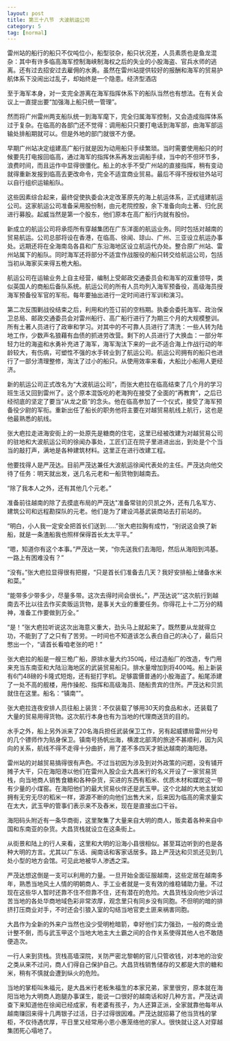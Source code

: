 ```yaml
---
layout: post
title: 第三十八节　大波航运公司
category: 5
tag: [normal]
---
```


雷州站的船行的船只不仅吨位小，船型驳杂，船只状况差，人员素质也是鱼龙混杂：其中有许多临高海军控制海峡制海权之后的失业的小股海盗、官兵水师的逃离。还有过去招安过去雇佣的水勇。虽然在雷州站提供较好的报酬和海军的贸易护航体系下没闹出过乱子，却始终是一个隐患。经济型酒店

至于海军本身，对一支完全游离在海军指挥休系下的船队当然也有想法。在有关会议上一直提出要“加强海上船只统一管理”。

然而将广州雷州两支船队统一到海军麾下，完全归属海军控制，又会造成指挥体系过于复杂。在临高的各部门还不觉得：调用船只只要打电话到海军部，由海军部运输处排船期就可以。但是外地的部门就很不方便。

早期广州站决定组建高广船行就是因为动用船只手续繁琐。当时需要使用船只的时候要先打电报回临高，通过海军的指挥休系再发出调船手续，当中的不但环节多，浪费时间，而且运作中显得很僵化。船上的水手不受广州站的直接指挥，稍有变动就得重新发报到临高去更改命令，完全不适宜商业贸易。最后不得不授权驻外站可以自行组织运输船队。

这些因素综合起来，最终促使执委会决定改革原先的海上航运体系，正式组建航运公司。这家航运公司准备采用股份制，由元老院控股，余下准备向向土著、归化民进行募股。起威当然是第一个股东，他们原本在高广船行内就有股份。

新成立的航运公司将承揽所有穿越集团在广东洋面的航运业务。同时包括对越南的贸易航运。公司总部将设在香港，在临高、徐闻、琼山、广州、三亚设立航运办事处。远期还将在全海南岛各县和广东沿海地区设立航运代办处。整合原广州站、雷州站属下的船队。同时海军还将部分不适宜作战服役的船只转交给航运公司，包括当初从海家买来得五桅大船。

航运公司在运输业务上自主经营，编制上受邮政交通委员会和海军的双重领导，类似英国人的商船后备队系统。航运公司的所有人员均列入海军预备役，高级海员授海军预备役军官的军衔。每年要抽出进行一定时间进行军训和演习。

第二次反围剿战役结束之后，利用和约签订前的空档期。执委会委托海军、政治保卫总局、邮政交通委员会对雷州船行、高广船行进行了为期三个月的大规模整训。所有土著人员进行了政审和学习。对其中的不可靠人员进行了清洗：一些人转为陆地工作，少数声名狼藉有血债的抓进劳改营。剩下的人员进行了大换血：一部分年轻力壮的海盗和水勇补充进了海军，海军淘汰下来的一此不适合海上作战行动的年龄较大，有伤病，可塑性不强的水手转业到了航运公司。航运公司拥有的船只也进行了一部分清理整修，淘汰了过小的船只。从使用效率来看，大船比小船用人更经济。

新的航运公司正式改名为“大波航运公司”，而张大疤拉在临高结束了几个月的学习班生活又回到雷州了。这个原本混饭吃的老海狗在接受了全面的“再教育”，之后已经彻底的坚定了要当“从龙之臣”的念头。他在临高参加了一个仪式，接受了海军预备役少尉的军衔。重新出任了船长的职务他将主要在对越贸易航线上航行，这也是他最熟悉的航线。

张大疤拉走进海安街上的一处原先是糖商的住宅，这里已经被改建为对越贸易公司的驻地和大波航运公司的徐闻办事处，工匠们正在院子里进进出出，到处是个个当当的敲打声，满地是各种建筑材料。这里正在进行改建工程。

他要找得人是严茂达。目前严茂达兼任大波航运徐闻代表处的主任。严茂达向他交待了任务：明天就出发，送几名元老和一船货物到越南去。

“除了我本人之外，还有其他几个元老。”

准备前往越南的除了去摸底布局的严茂达"准备常驻的贝凯之外，还有几名军方、建筑公司和远程勘探队的元老。他们是为了建设鸿基武装商站去打前站的。

“明白，小人我一定安全把首长们送到……”张大疤拉胸有成竹，“别说这会换了新船，就是一条渣船我也照样保得首长太太平平。”

“嗯，知道你有这个本事。”严茂达一笑，“你先送我们去海阳，然后从海阳到鸿基。一路上有困难没有？”

“没有。”张大疤拉显得很有把握，“只是首长们准备去几天？我好安排船上储备水米和菜。”

“能带多少带多少，尽量多带。这次去得时间会很长。”，严茂达说”“这次航行到越南去不比以往去作买卖贩运货物，是事关大业的重要任务。你得花上十二万分的精神，准备工作要做到万全。”

“是！”张大疤拉听说这次出海意义重大，劲头马上就起来了。既然要从龙就得立功，不能到了了之只有了苦劳。一时间也不知道该怎么表白自己的决心了，最后只憋出一个，“请首长看咱老张的吧！”

张大疤拉的船是一艘三桅广船，原排水量大约350吨，经过造船厂的改造，专门用来充当东南亚和大陆沿海地区的武装贸易船只。排水量增加到将400吨。船上新装有6门48磅的卡隆式短炮，还有挺打字机。足够震慑普通的小股海盗了。船尾添建了一处不高的舰楼，用作操舵、指挥和高级海员、随船贵宾的住所。严茂达和贝凯就住在这里。船名：“镇南””。

张大疤拉连夜安排人员往船上装货：不仅装载了够用30天的食品和水，还装载了大量的贸易用得货物。这次航行本身也有为当地的代理商送货的目的。

水手之外，船上另外派来了20名海兵担任武装保卫工作，另有起威镖局雷州分号的几个镖师作为贴身保卫。镇南号扬帆出海，横渡北部湾的旅途不甚顺利，因为风向的关系，航线不得不走得十分曲折，用了差不多四天才抵达越南的海阳港。

雷州站的对越贸易搞得很有声色。不过当初因为涉及到对外政策的问题，没有铺开摊子大干，只在海阳港以他们在雷州入股企业大昌米行的名义开设了一家贸易货栈，向当地商人销售食糖和各种杂货，买进的东西有稻米、优质木材和媒炭这一带有少量的小煤窑。在海阳他们的最大贸易伙伴还是武玉甲。这个北越的大地主犹如拥有无穷无尽的稻米一样，源源不断的向他们出售大米，后来因为临高的需求量实在太大，武玉甲的管事们表示来不及舂米，现在是直接出口干谷。

海阳码头附近有一条华商街，这里聚集了大量来自大明的商人，贩卖着各种来自中国和东南亚的杂货。大昌货栈就设立在这条街上。

从街景和陆上的行人来看，这里和大明的沿海小县很相似。甚至耳边听到的也是各种大明的方言。尤其以广东话、闽南话和客家话居多。路上严茂达和贝凯还见到几处小型的地方会馆。可见此地被华人渗透之深。

严茂达想这倒是一支可以利用的力量。一旦开始全面征服越南，这些定居在越南多年，熟悉当地风土人情的明朝商人、手工业者就是一支有效的维稳辅助力量。不过现在这些华人暂时还靠不住不但靠不住，还有潜在的危险。大昌货栈没向他少诉过苦当地的各处华商地域色彩非常浓厚，观念里只有同乡没有同胞。不但明的暗的排挤打压商业对手，不时还会引狼入室的勾结当地官吏土匪来祸害同胞。

大昌作为全新的外来户当然也没少受明枪暗箭，幸好他们实力强劲，一般的商业诡计整不倒，而与武玉甲这个当地大地主大土霸之间的合作关系使得其他人也不敢随便造次。

一行人来到货栈。货栈高墙深院，关防严密北黎朝的官儿只管收钱，对本地的治安之类从来不过问，商人们得自己保护自己。大昌货栈销售储存的又都是大宗的糖和米，稍有不慎就会遭到纵火的危险。

当地的掌柜叫朱福元，是大昌米行老板朱福生的本家兄弟，家里很穷，原本就在海阳当地为大明商人跑腿办事谋生，能说一口很好的越南话和好几种方言。严茂达调查下来知道他在徐闻已经成家，有老婆有孩子，为人还算正派，全家就靠他每年从越南赚回来得十几两银子过活，日子过得很因难。严茂达就招募了他当货栈的掌柜，不仅待遇优厚，平日里又经常用小恩小惠笼络他的家人。很快就让这人对穿越集团死心塌地了。